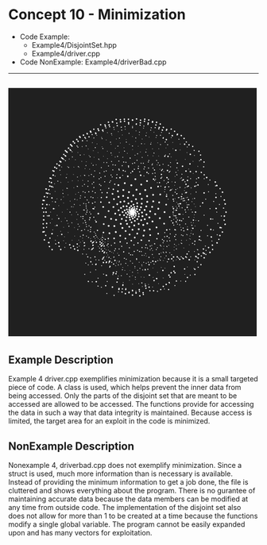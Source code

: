 # Concept 10 - Minimization
* Code Example: 
  * Example4/DisjointSet.hpp
  * Example4/driver.cpp
* Code NonExample: Example4/driverBad.cpp

----
![minimization](/Concept10-Minimization/minimization.gif)
----

## Example Description
Example 4 driver.cpp exemplifies minimization because it is a small targeted piece of code. A class is used, which helps prevent the inner data from being accessed. Only the parts of the disjoint set that are meant to be accessed are allowed to be accessed. The functions provide for accessing the data in such a way that data integrity is maintained. Because access is limited, the target area for an exploit in the code is minimized.

## NonExample Description
Nonexample 4, driverbad.cpp does not exemplify minimization. Since a struct is used, much more information than is necessary is available. Instead of providing the minimum information to get a job done, the file is cluttered and shows everything about the program. There is no gurantee of maintaining accurate data because the data members can be modified at any time from outside code. The implementation of the disjoint set also does not allow for more than 1 to be created at a time because the functions modify a single global variable. The program cannot be easily expanded upon and has many vectors for exploitation. 
